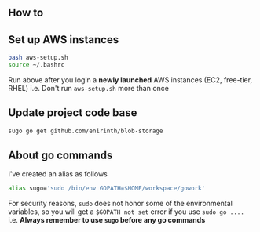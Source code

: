How to
--

## Set up AWS instances
```sh
bash aws-setup.sh
source ~/.bashrc
```
Run above after you login a **newly launched** AWS instances (EC2, free-tier, RHEL) i.e. Don't run `aws-setup.sh` more than once
## Update project code base
```sh
sugo go get github.com/enirinth/blob-storage
```
## About go commands
I've created an alias as follows
```sh
alias sugo='sudo /bin/env GOPATH=$HOME/workspace/gowork'
```
For security reasons, `sudo` does not honor some of the environmental variables, so you will get a `$GOPATH not set` error if you use `sudo go ....`    
i.e. **Always remember to use `sugo` before any go commands**

